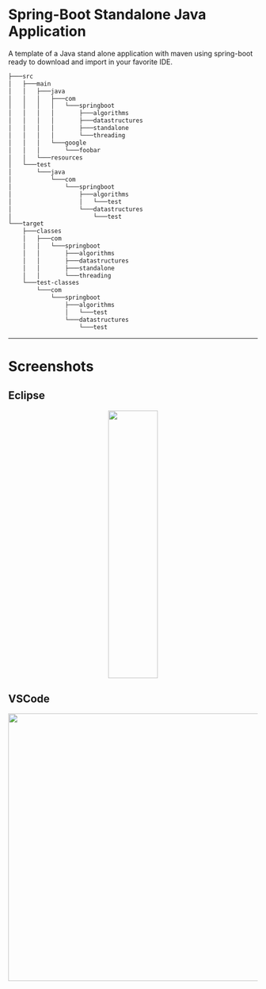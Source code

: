 # Spring-Boot Standalone Java Application

A template of a Java stand alone application with maven using spring-boot ready to download and import in your favorite IDE.

``` bash
├───src
│   ├───main
│   │   ├───java
│   │   │   ├───com
│   │   │   │   └───springboot
│   │   │   │       ├───algorithms
│   │   │   │       ├───datastructures
│   │   │   │       ├───standalone
│   │   │   │       └───threading
│   │   │   └───google
│   │   │       └───foobar
│   │   └───resources
│   └───test
│       └───java
│           └───com
│               └───springboot
│                   ├───algorithms
│                   │   └───test
│                   └───datastructures
│                       └───test
└───target
    ├───classes
    │   ├───com
    │   │   └───springboot
    │   │       ├───algorithms
    │   │       ├───datastructures
    │   │       ├───standalone
    │   │       └───threading
    └───test-classes
        └───com
            └───springboot
                ├───algorithms
                │   └───test
                └───datastructures
                    └───test
```

<hr class="dashed"/>

# Screenshots

## Eclipse
<p align="center">
    <img src="https://githubprojectsfiles.s3.us-west-1.amazonaws.com/java_springboot_eclipse.png"
         style="objectt-fit:scale-down;
                width:100px;
                height:540px">
</p>

## VSCode

<p align="center">
    <img src="https://githubprojectsfiles.s3.us-west-1.amazonaws.com/java_springboot_vscode.png"
         style="objectt-fit:scale-down;
                width:1000px;
                height:540px">
</p>
